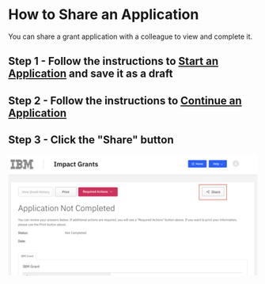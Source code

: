 # How to Share an Application

You can share a grant application with a colleague to view and complete it.

## Step 1 - Follow the instructions to [Start an Application](../03-how-to-start-application/readme.md) and save it as a draft

## Step 2 - Follow the instructions to [Continue an Application](../04-how-to-continue-edit-application/readme.md)

## Step 3 - Click the "Share" button

![Step 3](images/impact-grant-share-button.png) 